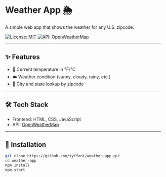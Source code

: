 # Weather App 🌦️
A simple web app that shows the weather for any U.S. zipcode.

[![License: MIT](https://img.shields.io/badge/License-MIT-yellow.svg)](LICENSE)
[![API: OpenWeatherMap](https://img.shields.io/badge/API-OpenWeatherMap-blue)](https://openweathermap.org/api)

---

## ✨ Features
- 🌡️ Current temperature in °F/°C  
- ☁️ Weather condition (sunny, cloudy, rainy, etc.)  
- 📍 City and state lookup by zipcode  

---

## 🛠️ Tech Stack
- Frontend: HTML, CSS, JavaScript  
- API: [OpenWeatherMap](https://openweathermap.org/api)  

---

## 🚀 Installation
```bash
git clone https://github.com/tyffoni/weather-app.git
cd weather-app
npm install
npm start
